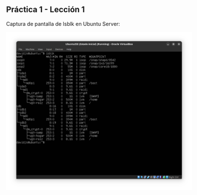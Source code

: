 ## Práctica 1 - Lección 1

Captura de pantalla de lsblk en Ubuntu Server:

![lsblk en Ubuntu Server](capturas/p1-l1.png)

